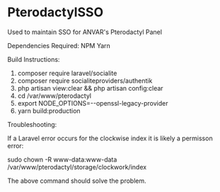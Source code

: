 # PterodactylSSO
Used to maintain SSO for ANVAR's Pterodactyl Panel

Dependencies Required:
NPM
Yarn

Build Instructions:
1. composer require laravel/socialite
2. composer require socialiteproviders/authentik
3. php artisan view:clear && php artisan config:clear
4. cd /var/www/pterodactyl
5. export NODE_OPTIONS=--openssl-legacy-provider
6. yarn build:production

Troubleshooting:

If a Laravel error occurs for the clockwise index it is likely a permisson error:

sudo chown -R www-data:www-data /var/www/pterodactyl/storage/clockwork/index

The above command should solve the problem.

